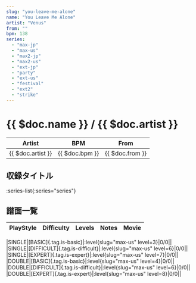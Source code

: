 ```yaml
---
slug: "you-leave-me-alone"
name: "You Leave Me Alone"
artist: "Venus"
from: ""
bpm: 138
series:
  - "max-jp"
  - "max-us"
  - "max2-jp"
  - "max2-us"
  - "ext-jp"
  - "party"
  - "ext-us"
  - "festival"
  - "ext2"
  - "strike"
---
```


# {{ $doc.name }} / {{ $doc.artist }}

|Artist|BPM|From|
|------|---|----|
|{{ $doc.artist }}|{{ $doc.bpm }}|{{ $doc.from }}|

## 収録タイトル

:series-list{:series="series"}

## 譜面一覧

|PlayStyle|Difficulty|Levels|Notes|Movie|
|---------|----------|------|-----|-----|
<!-- max-us -->
|SINGLE|[BASIC]{.tag.is-basic}|:level{slug="max-us" level=3}|0/0||
|SINGLE|[DIFFICULT]{.tag.is-difficult}|:level{slug="max-us" level=6}|0/0||
|SINGLE|[EXPERT]{.tag.is-expert}|:level{slug="max-us" level=7}|0/0||
|DOUBLE|[BASIC]{.tag.is-basic}|:level{slug="max-us" level=4}|0/0||
|DOUBLE|[DIFFICULT]{.tag.is-difficult}|:level{slug="max-us" level=6}|0/0||
|DOUBLE|[EXPERT]{.tag.is-expert}|:level{slug="max-us" level=8}|0/0||
